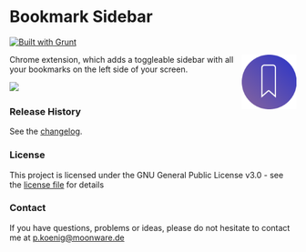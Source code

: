 # Bookmark Sidebar

[![Built with Grunt](https://cdn.gruntjs.com/builtwith.svg)](http://gruntjs.com/)

<img src="dist/img/icon/256x256.png" width="96" align="right" />

Chrome extension, which adds a toggleable sidebar with all your bookmarks on the left side of your screen.

<a href="https://chrome.google.com/webstore/detail/bookmark-sidebar/jdbnofccmhefkmjbkkdkfiicjkgofkdh">
<img src="https://moonware.de/img/extensions/chromeWebStore.png" width="200" />
</a>

### Release History
See the [changelog](changelog.txt).

### License

This project is licensed under the GNU General Public License v3.0 - see the [license file](license.txt) for details

### Contact

If you have questions, problems or ideas, please do not hesitate to contact me at <a href="mailto:p.koenig@moonware.de">p.koenig@moonware.de</a>
